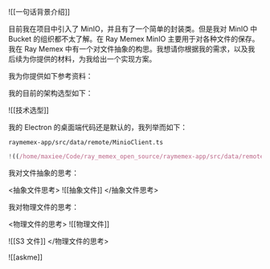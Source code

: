 ![[一句话背景介绍]]

目前我在项目中引入了 MinIO，并且有了一个简单的封装类。但是我对 MinIO 中 Bucket 的组织都不太了解。在 Ray Memex MinIO 主要用于对各种文件的保存。我在 Ray Memex 中有一个对文件抽象的构思。我想请你根据我的需求，以及我后续为你提供的材料，为我给出一个实现方案。

我为你提供如下参考资料：

我的目前的架构选型如下：

![[技术选型]]

我的 Electron 的桌面端代码还是默认的，我列举而如下：

`raymemex-app/src/data/remote/MinioClient.ts`

```ts
!((/home/maxiee/Code/ray_memex_open_source/raymemex-app/src/data/remote/MinioClient.ts))
```

我对文件抽象的思考：

<抽象文件思考>
![[抽象文件]]
</抽象文件思考>

我对物理文件的思考：

<物理文件的思考>
![[物理文件]]

![[S3 文件]]
</物理文件的思考>

![[askme]]
